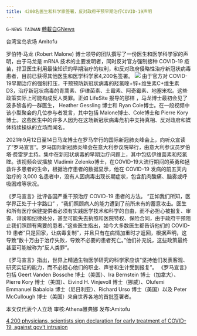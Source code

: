 ```yaml
---
title: 4200名医生和科学家签署，反对政府干预早期治疗COVID-19声明
---
```

`G-NEWS TAIWAN` [轉載自GNews](https://gnews.org/zh-hans/1562416/)

台湾宝岛农场 Amitofu

罗伯特·马龙 (Robert Malone) 博士领导的团队撰写了一份医生和医学科学家的声明，由于马龙是 mRNA 技术的主要发明者，同时反对官方强制接种 COVID-19 疫苗，捍卫医生利用最佳知识的早期治疗的权利，和反对政府侵略性治疗新冠状病毒患者，目前已获得其他医生和医学科学家4,200名签署。
![](https://assets.gnews.org/wp-content/uploads/2021/09/Robert-Malone-382x225.jpg)
由于官方对 COVID-19早期治疗的强制打压，干预预防新冠状病毒的羟氯喹+锌+维生素C+维生素D3，治疗新冠状病毒的青蒿素、伊维菌素、土霉素、阿奇霉素、地塞米松。这些政策实际上可能构成反人类罪。正如 LifeSite 报导的那样 ，马龙博士最初会见了波多黎各的一群医生， Heather Gessling 博士和 Ryan Cole博士。在一段视频中该小型聚会的几位参与者发言，其中包括 Malone博士、Cole博士和 Pierre Kory博士。这些医生中的许多人因为在这场新冠状病毒危机中支持真相、反对政府和媒体持续操纵的立场而闻名。

2021年9月12日至14日马龙博士在罗马举行的国际新冠肺炎峰会上，向听众宣读了“罗马宣言”。罗马国际新冠肺炎峰会在意大利参议院举行，由意大利参议员罗伯塔·费雷罗主持。集中在新冠状病毒的早期治疗问题上，其中包括伊维菌素和羟氯喹。该视频会议播放 Vladimir Zelenko博士，在COVID-19大流行期间的英勇和拯救许多患者的生命，根据治疗患者的数据显示，他在 COVID-19 发病的前五天内治疗的 3,000 名患者中，没有人因病毒出现长期症状，包含肌肉酸痛、脑雾或呼吸困难等状况。

《罗马宣言》批评各国严重干预治疗 COVID-19 患者的方法。 “正如我们所知，医学界正处于十字路口” ，“我们照顾病人的能力遭到了前所未有的蓄意攻击。医生和所有医疗保健提供者必须有实践医学技术和科学的自由，而不必担心被报复、审查、诽谤和纪律处分，甚至可能失去执照和医院特权、保险合同，由于政府干预阻止我们照顾有需要的患者。”这些医生指出，如今大多数医生都告诉他们的 COVID-19 患者“只是回家，让病毒复制”，并且只有在病情加重时才返回，根据声明，这导致“数十万由于治疗失败，导致不必要的患者死亡。”他们补充说，这些政策最终甚至可能被称为“反人类罪”。

《罗马宣言》指出，世界上精通生物医学研究的科学家应该“坚持他们发表客观、研究实证的能力，而不必担心他们的职业、声誉和生计受到报复”。 《罗马宣言》包括 Geert Vanden Bossche 博士（美国）、Ira Bernstein 博士（加拿大）、Pierre Kory 博士（美国）、Eivind H. Vinjevoll 博士（挪威）、Olufemi Emmanuel Babalola 博士（尼日利亚）、Richard Urso 博士（美国）以及 Peter McCullough 博士（美国）来自世界各地的首批签署者。

本文仅代表个人立场
审核:Athena雅典娜 发布:Amitofu

[4,200 physicians, scientists sign declaration for early treatment of COVID-19, against gov’t intrusion](https://www.lifesitenews.com/blogs/4200-physicians-sign-declaration-for-early-treatment-of-covid-19-against-govt-intrusion/)
